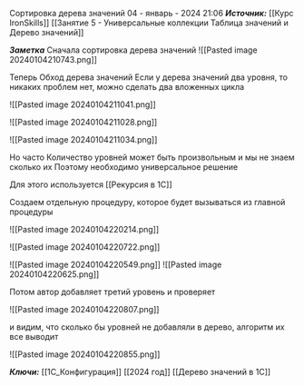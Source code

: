 
Сортировка дерева значений
 04 - январь - 2024  21:06 
***Источник:***  [[Курс IronSkills]] [[Занятие 5 - Универсальные коллекции Таблица значений  и Дерево значений]]

***Заметка*** 
Сначала сортировка дерева значений 
![[Pasted image 20240104210743.png]]

Теперь Обход дерева значений
Если у дерева значений два уровня, то никаких проблем нет, можно сделать два вложенных цикла

![[Pasted image 20240104211041.png]]

![[Pasted image 20240104211028.png]]

![[Pasted image 20240104211034.png]]


Но часто Количество уровней может быть произвольным
и мы не знаем сколько их 
Поэтому необходимо универсальное решение

Для этого используется [[Рекурсия в 1С]] 

Создаем отдельную процедуру, которое будет вызываться из главной процедуры 


![[Pasted image 20240104220214.png]]

![[Pasted image 20240104220722.png]]


![[Pasted image 20240104220549.png]]
![[Pasted image 20240104220625.png]]

Потом автор добавляет третий уровень и проверяет

![[Pasted image 20240104220807.png]]

и видим, что сколько бы уровней не добавляли в дерево, алгоритм их все выводит

![[Pasted image 20240104220855.png]]



***Ключи:*** [[1С_Конфигурация]] [[2024 год]] [[Дерево значений в 1С]]